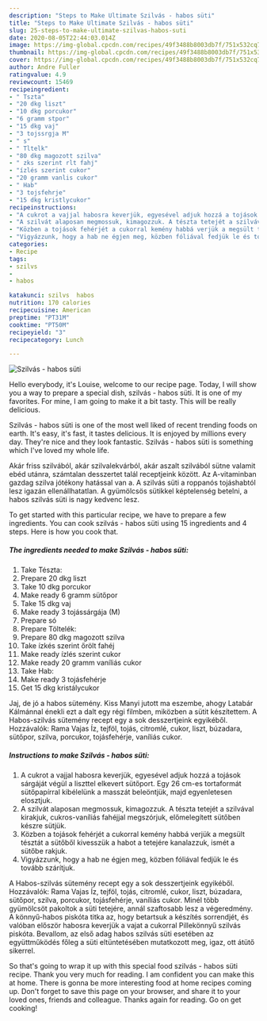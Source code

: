 ```yaml
---
description: "Steps to Make Ultimate Szilvás - habos süti"
title: "Steps to Make Ultimate Szilvás - habos süti"
slug: 25-steps-to-make-ultimate-szilvas-habos-suti
date: 2020-08-05T22:44:03.014Z
image: https://img-global.cpcdn.com/recipes/49f3488b8003db7f/751x532cq70/szilvas-habos-suti-recept-foto.jpg
thumbnail: https://img-global.cpcdn.com/recipes/49f3488b8003db7f/751x532cq70/szilvas-habos-suti-recept-foto.jpg
cover: https://img-global.cpcdn.com/recipes/49f3488b8003db7f/751x532cq70/szilvas-habos-suti-recept-foto.jpg
author: Andre Fuller
ratingvalue: 4.9
reviewcount: 15469
recipeingredient:
- " Tszta"
- "20 dkg liszt"
- "10 dkg porcukor"
- "6 gramm stpor"
- "15 dkg vaj"
- "3 tojssrgja M"
- " s"
- " Tltelk"
- "80 dkg magozott szilva"
- " zks szerint rlt fahj"
- "ízlés szerint cukor"
- "20 gramm vanlis cukor"
- " Hab"
- "3 tojsfehrje"
- "15 dkg kristlycukor"
recipeinstructions:
- "A cukrot a vajjal habosra keverjük, egyesével adjuk hozzá a tojások sárgáját végül a liszttel elkevert sütőport. Egy 26 cm-es tortaformát sütőpapírral kibélelünk a masszát beleöntjük, majd egyenletesen elosztjuk."
- "A szilvát alaposan megmossuk, kimagozzuk. A tészta tetejét a szilvával kirakjuk, cukros-vaníliás fahéjjal megszórjuk, előmelegített sütőben készre sütjük."
- "Közben a tojások fehérjét a cukorral kemény habbá verjük a megsült tésztát a sütőből kivesszük a habot a tetejére kanalazzuk, ismét a sütőbe rakjuk."
- "Vigyázzunk, hogy a hab ne égjen meg, közben fóliával fedjük le és tovább szárítjuk."
categories:
- Recipe
tags:
- szilvs
- 
- habos

katakunci: szilvs  habos 
nutrition: 170 calories
recipecuisine: American
preptime: "PT31M"
cooktime: "PT50M"
recipeyield: "3"
recipecategory: Lunch

---
```



![Szilvás - habos süti](https://img-global.cpcdn.com/recipes/49f3488b8003db7f/751x532cq70/szilvas-habos-suti-recept-foto.jpg)

Hello everybody, it's Louise, welcome to our recipe page. Today, I will show you a way to prepare a special dish, szilvás - habos süti. It is one of my favorites. For mine, I am going to make it a bit tasty. This will be really delicious.

Szilvás - habos süti is one of the most well liked of recent trending foods on earth. It's easy, it's fast, it tastes delicious. It is enjoyed by millions every day. They're nice and they look fantastic. Szilvás - habos süti is something which I've loved my whole life.

Akár friss szilvából, akár szilvalekvárból, akár aszalt szilvából sütne valamit ebéd utánra, számtalan desszertet talál receptjeink között. Az A-vitaminban gazdag szilva jótékony hatással van a. A szilvás süti a roppanós tojáshabtól lesz igazán ellenállhatatlan. A gyümölcsös sütikkel képtelenség betelni, a habos szilvás süti is nagy kedvenc lesz.


To get started with this particular recipe, we have to prepare a few ingredients. You can cook szilvás - habos süti using 15 ingredients and 4 steps. Here is how you cook that.

<!--inarticleads1-->

##### The ingredients needed to make Szilvás - habos süti:

1. Take  Tészta:
1. Prepare 20 dkg liszt
1. Take 10 dkg porcukor
1. Make ready 6 gramm sütőpor
1. Take 15 dkg vaj
1. Make ready 3 tojássárgája (M)
1. Prepare  só
1. Prepare  Töltelék:
1. Prepare 80 dkg magozott szilva
1. Take  ízkés szerint őrölt fahéj
1. Make ready ízlés szerint cukor
1. Make ready 20 gramm vaníliás cukor
1. Take  Hab:
1. Make ready 3 tojásfehérje
1. Get 15 dkg kristálycukor


Jaj, de jó a habos sütemény. Kiss Manyi jutott ma eszembe, ahogy Latabár Kálmánnal énekli ezt a dalt egy régi filmben, miközben a sütit készítettem. A Habos-szilvás sütemény recept egy a sok desszertjeink egyikéből. Hozzávalók: Rama Vajas Íz, tejföl, tojás, citromlé, cukor, liszt, búzadara, sütőpor, szilva, porcukor, tojásfehérje, vaníliás cukor. 

<!--inarticleads2-->

##### Instructions to make Szilvás - habos süti:

1. A cukrot a vajjal habosra keverjük, egyesével adjuk hozzá a tojások sárgáját végül a liszttel elkevert sütőport. Egy 26 cm-es tortaformát sütőpapírral kibélelünk a masszát beleöntjük, majd egyenletesen elosztjuk.
1. A szilvát alaposan megmossuk, kimagozzuk. A tészta tetejét a szilvával kirakjuk, cukros-vaníliás fahéjjal megszórjuk, előmelegített sütőben készre sütjük.
1. Közben a tojások fehérjét a cukorral kemény habbá verjük a megsült tésztát a sütőből kivesszük a habot a tetejére kanalazzuk, ismét a sütőbe rakjuk.
1. Vigyázzunk, hogy a hab ne égjen meg, közben fóliával fedjük le és tovább szárítjuk.


A Habos-szilvás sütemény recept egy a sok desszertjeink egyikéből. Hozzávalók: Rama Vajas Íz, tejföl, tojás, citromlé, cukor, liszt, búzadara, sütőpor, szilva, porcukor, tojásfehérje, vaníliás cukor. Minél több gyümölcsöt pakoltok a süti tetejére, annál szaftosabb lesz a végeredmény. A könnyű-habos piskóta titka az, hogy betartsuk a készítés sorrendjét, és valóban először habosra keverjük a vajat a cukorral Pillekönnyű szilvás piskóta. Bevallom, az első adag habos szilvás süti esetében az együttműködés főleg a süti eltüntetésében mutatkozott meg, igaz, ott átütő sikerrel. 

So that's going to wrap it up with this special food szilvás - habos süti recipe. Thank you very much for reading. I am confident you can make this at home. There is gonna be more interesting food at home recipes coming up. Don't forget to save this page on your browser, and share it to your loved ones, friends and colleague. Thanks again for reading. Go on get cooking!
